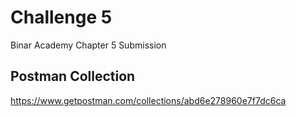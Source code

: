 # Challenge 5
Binar Academy Chapter 5 Submission

## Postman Collection
https://www.getpostman.com/collections/abd6e278960e7f7dc6ca
